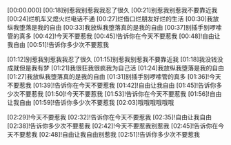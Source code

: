 [00:00.000]
[00:18]别惹我别惹我我忍了很久
[00:21]别惹我别惹我不要靠近我
[00:24]烂机车又熄火烂电话不通
[00:27]烂借口烂朋友好烂的生活
[00:30]我放纵我堕落是我的自由
[00:33]我放纵我堕落真的是我的自由
[00:37]别插手别啰嗦管的真多
[00:42]!今天不要惹我
[00:45]!告诉你在今天不要惹我
[00:48]!自由让我自由
[00:51]!告诉你多少次不要惹我

[01:12]别惹我别惹我我忍了很久
[01:15]别惹我别惹我不要靠近我
[01:18]我没钱没成就但是我有梦
[01:21]我很狂我很疯我为自己活
[01:24]我放纵我堕落是我的自由
[01:27]我放纵我堕落真的是我的自由
[01:31]别插手别啰嗦管的真多
[01:36]!今天不要惹我
[01:39]!告诉你在今天不要惹我
[01:42]!自由让我自由
[01:45]!告诉你多少次不要惹我
[01:50]!今天不要惹我
[01:53]!告诉你在今天不要惹我
[01:56]!自由让我自由
[01:59]!告诉你多少次不要惹我
[02:03]哦哦哦哦哦哦

[02:29]!今天不要惹我
[02:32]!告诉你在今天不要惹我
[02:35]!自由让我自由
[02:38]!告诉你多少次不要惹我
[02:42]!今天不要惹我别惹我
[02:45]!告诉你在今天不要惹我
[02:48]!自由让我自由别惹我
[02:51]!告诉你多少次不要惹我